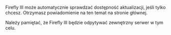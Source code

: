 Firefly III może automatycznie sprawdzać dostępność aktualizacji, jeśli tylko chcesz. Otrzymasz powiadomienie na ten temat na stronie głównej.

Należy pamiętać, że Firefly III będzie odpytywać zewnętrzny serwer w tym celu.